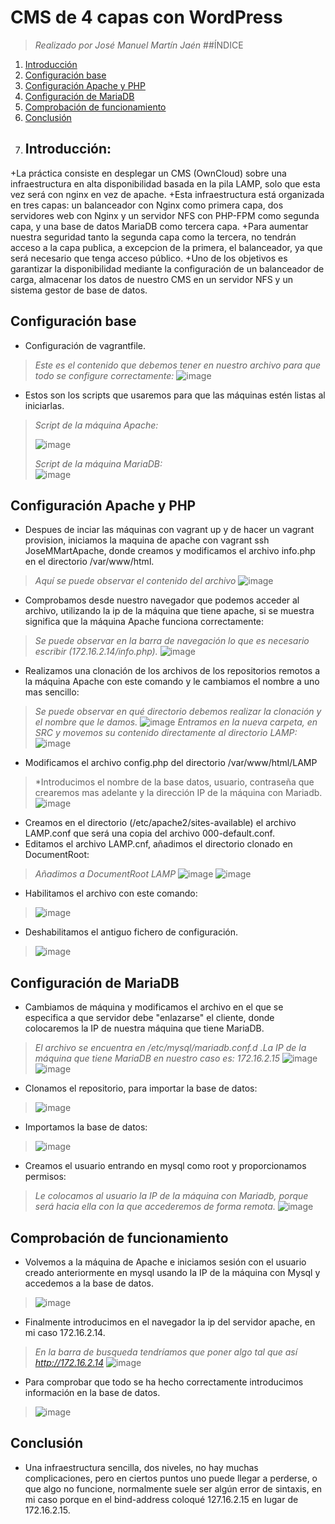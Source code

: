 
# CMS de 4 capas con WordPress
>*Realizado por José Manuel Martín Jaén*
>##ÍNDICE
  1. [Introducción](#introducción)
  2. [Configuración base](#configuración-base)
  3. [Configuración Apache y PHP](#configuración-apache-y-php)
  4. [Configuración de MariaDB](#configuración-de-mariadb)
  5. [Comprobación de funcionamiento](#comprobación-de-funcionamiento)
  6. [Conclusión](#conclusión)
  7. ## Introducción: 
+La práctica consiste en desplegar un CMS (OwnCloud) sobre una infraestructura en alta disponibilidad basada en la pila LAMP, solo que esta vez será con nginx en vez de apache.
+Esta infraestructura está organizada en tres capas: un balanceador con Nginx como primera capa, dos servidores web con Nginx y un servidor NFS con PHP-FPM como segunda capa, y una base de datos MariaDB como tercera capa.
+Para aumentar nuestra seguridad tanto la segunda capa como la tercera, no tendrán acceso a la capa publica, a excepcion de la primera, el balanceador, ya que será necesario que tenga acceso público.
+Uno de los objetivos es garantizar la disponibilidad mediante la configuración de un balanceador de carga, almacenar los datos de nuestro CMS en un servidor NFS y un sistema gestor de base de datos.
## Configuración base
+ Configuración de vagrantfile.
>*Este es el contenido que debemos tener en nuestro archivo para que todo se configure correctamente:*
>![image](https://github.com/user-attachments/assets/06686413-2842-4938-87eb-35d4ba8575b5)
+ Estos son los scripts que usaremos para que las máquinas estén listas al iniciarlas.
>*Script de la máquina Apache:*
>
>![image](https://github.com/user-attachments/assets/43cbb20a-adeb-4151-af45-66111e347153)
>
>*Script de la máquina MariaDB:*  
>![image](https://github.com/user-attachments/assets/6a4039b4-9064-471a-80f2-65ae2582f355)
## Configuración Apache y PHP
+ Despues de inciar las máquinas con vagrant up y de hacer un vagrant provision, iniciamos la maquina de apache con vagrant ssh JoseMMartApache, donde creamos y modificamos el archivo info.php en el directorio /var/www/html.
>*Aquí se puede observar el contenido del archivo*
>![image](https://github.com/jmmartinj02/Pila-LAMP/assets/146434706/0fa43350-3222-442c-8330-e6ad34c1e7f2)
+ Comprobamos desde nuestro navegador que podemos acceder al archivo, utilizando la ip de la máquina que tiene apache, si se muestra significa que la máquina Apache funciona correctamente:
>*Se puede observar en la barra de navegación lo que es necesario escribir (172.16.2.14/info.php).*
>![image](https://github.com/jmmartinj02/Pila-LAMP/assets/146434706/d821f401-558b-407e-a94a-ef583ac7bdc9)
+ Realizamos una clonación de los archivos de los repositorios remotos a la máquina Apache con este comando y le cambiamos el nombre a uno mas sencillo:
>*Se puede observar en qué directorio debemos realizar la clonación y el nombre que le damos.*
>![image](https://github.com/user-attachments/assets/8c170be3-0f18-4c22-a506-4e4189d40dba)
>*Entramos en la nueva carpeta, en SRC y movemos su contenido directamente al directorio LAMP:*
![image](https://github.com/user-attachments/assets/0dd2e190-5f3d-4df3-95e2-d9fa9e9c5b3d)
+ Modificamos el archivo config.php del directorio /var/www/html/LAMP
>*Introducimos el nombre de la base datos, usuario, contraseña que crearemos mas adelante y la dirección IP de la máquina con Mariadb.
>![image](https://github.com/user-attachments/assets/eb80d428-c609-4855-81cd-4768710e22ae)
+ Creamos en el directorio (/etc/apache2/sites-available) el archivo LAMP.conf que será una copia del archivo 000-default.conf.
+ Editamos el archivo LAMP.cnf, añadimos el directorio clonado en DocumentRoot:
>*Añadimos a DocumentRoot LAMP*
>![image](https://github.com/user-attachments/assets/1b059d47-fe3c-4362-859b-86cf2dd286b6)
>![image](https://github.com/user-attachments/assets/d615de2c-fc0d-46e2-950c-99ecf15dbfd7)
+ Habilitamos el archivo con este comando:
>![image](https://github.com/user-attachments/assets/6498833e-fd22-444b-857a-2d3ff6b57825)
+ Deshabilitamos el antiguo fichero de configuración.
>![image](https://github.com/user-attachments/assets/b9c7f273-1e04-4498-ac18-e5bb2429cd99)
## Configuración de MariaDB
+ Cambiamos de máquina y modificamos el archivo en el que se especifica a que servidor debe "enlazarse" el cliente, donde colocaremos la IP de nuestra máquina que tiene MariaDB.
>*El archivo se encuentra en /etc/mysql/mariadb.conf.d .La IP de la máquina que tiene MariaDB en nuestro caso es: 172.16.2.15*
>![image](https://github.com/jmmartinj02/Pila-LAMP/assets/146434706/a5b75ee4-e365-4beb-9bf5-a5d62069fd99)
>![image](https://github.com/jmmartinj02/Pila-LAMP/assets/146434706/c7f07ad9-e183-4d7a-8061-bc9d40f9300b)
+ Clonamos el repositorio, para importar la base de datos:
>![image](https://github.com/user-attachments/assets/6e56b027-15b8-43aa-9db9-d1e9a604f786)
+ Importamos la base de datos:
>![image](https://github.com/user-attachments/assets/bc9ca53c-3204-4a32-96ee-728693ea627c)
+ Creamos el usuario entrando en mysql como root y proporcionamos permisos:
>*Le colocamos al usuario la IP de la máquina con Mariadb, porque será hacia ella con la que accederemos de forma remota.*
>![image](https://github.com/user-attachments/assets/24066053-8661-42f5-a1d8-9fe331751f8c)
## Comprobación de funcionamiento
+ Volvemos a la máquina de Apache e iniciamos sesión con el usuario creado anteriormente en mysql usando la IP de la máquina con Mysql y accedemos a la base de datos.
>![image](https://github.com/user-attachments/assets/0b99cc7d-dfa7-4a25-a8a7-92c4e832a8d8)
+ Finalmente introducimos en el navegador la ip del servidor apache, en mi caso 172.16.2.14.
>*En la barra de busqueda tendríamos que poner algo tal que así http://172.16.2.14*
>![image](https://github.com/user-attachments/assets/8bbb833b-3c0e-48fe-bc6c-5992398dee37)
+ Para comprobar que todo se ha hecho correctamente introducimos información en la base de datos.
>![image](https://github.com/user-attachments/assets/e70a3f6f-3361-42ab-a62a-29602fb4b98b)
## Conclusión
+ Una infraestructura sencilla, dos niveles, no hay muchas complicaciones, pero en ciertos puntos uno puede llegar a perderse, o que algo no funcione, normalmente suele ser algún error de sintaxis, en mi caso porque en el bind-address coloqué 127.16.2.15 en lugar de 172.16.2.15.
